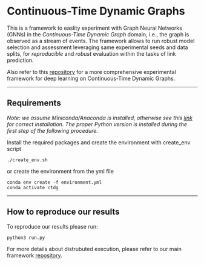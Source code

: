# Continuous-Time Dynamic Graphs
This is a framework to easlity experiment with Graph Neural Networks (GNNs) in the *Continuous-Time Dynamic Graph* domain, i.e., the graph is observed as a stream of events. The framework allows to run robust model selection and assessment leveraging same experimental seeds and data splits, for *reproducible* and *robust* evaluation within the tasks of link prediction.


Also refer to this [repository](https://github.com/gravins/CTDG-learning-framework) for a more comprehensive experimental framework for deep learning on Continuous-Time Dynamic Graphs.

---

## Requirements
_Note: we assume Miniconda/Anaconda is installed, otherwise see this [link](https://docs.conda.io/projects/conda/en/latest/user-guide/install/download.html) for correct installation. The proper Python version is installed during the first step of the following procedure._

Install the required packages and create the environment with create_env script
``` 
./create_env.sh 
```

or create the environment from the yml file
``` 
conda env create -f environment.yml
conda activate ctdg 
```

---

## How to reproduce our results
To reproduce our results please run:
```
python3 run.py
```

For more details about distrubuted execution, please refer to our main framework [repository](https://github.com/gravins/CTDG-learning-framework).
